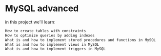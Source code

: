 # MySQL advanced

in this project we'll learn:
```bash
How to create tables with constraints
How to optimize queries by adding indexes
What is and how to implement stored procedures and functions in MySQL
What is and how to implement views in MySQL
What is and how to implement triggers in MySQL
```
